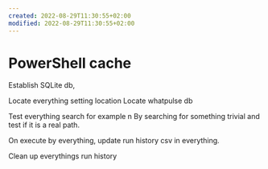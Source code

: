```yaml
---
created: 2022-08-29T11:30:55+02:00
modified: 2022-08-29T11:30:55+02:00
---
```


# PowerShell cache

Establish SQLite db,

Locate everything setting location
Locate whatpulse db

Test everything search for example n
By searching for something trivial and test if it is a real path.

On execute by everything, update run history csv in everything.

Clean up everythings run history
